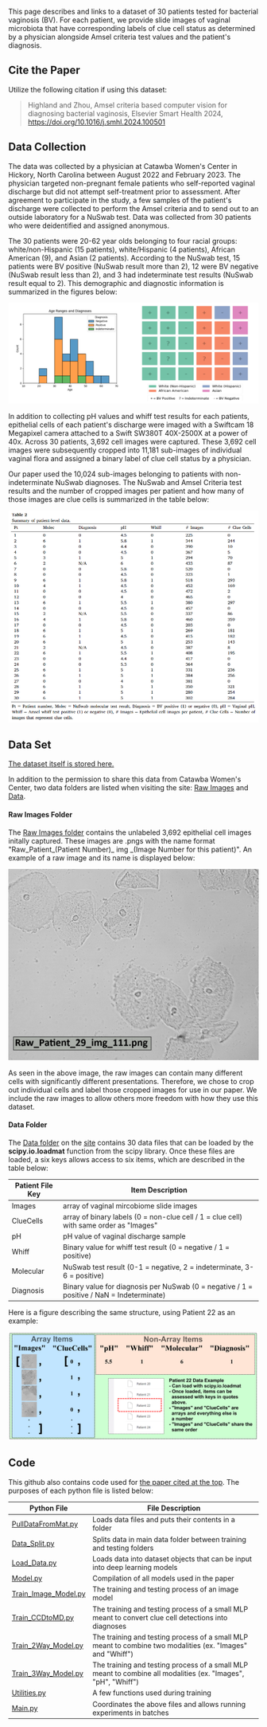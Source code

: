 This page describes and links to a dataset of 30 patients tested for bacterial vaginosis (BV). For each patient, we provide slide images of vaginal microbiota that have corresponding labels of clue cell status as determined by a physician alongside Amsel criteria test values and the patient's diagnosis.

## Cite the Paper

Utilize the following citation if using this dataset:

> Highland and Zhou, Amsel criteria based computer vision for diagnosing bacterial vaginosis, Elsevier Smart Health 2024, https://doi.org/10.1016/j.smhl.2024.100501 

## Data Collection

The data was collected by a physician at Catawba Women's Center in Hickory, North Carolina between August 2022 and February 2023. The physician targeted non-pregnant female patients who self-reported vaginal discharge but did not attempt self-treatment prior to assessment. After agreement to participate in the study, a few samples of the patient's discharge were collected to perform the Amsel criteria and to send out to an outside laboratory for a NuSwab test. Data was collected from 30 patients who were deidentified and assigned anonymous.

The 30 patients were 20-62 year olds belonging to four racial groups: white/non-Hispanic (15 patients), white/Hispanic (4 patients), African American (9), and Asian (2 patients). According to the NuSwab test, 15 patients were BV positive (NuSwab result more than 2), 12 were BV negative (NuSwab result less than 2), and 3 had indeterminate test results (NuSwab result equal to 2). This demographic and diagnostic information is summarized in the figures below:

![DataAgeRace.png](./IMAGES/DataAgeRace.png)

In addition to collecting pH values and whiff test results for each patients, epithelial cells of each patient's discharge were imaged with a Swiftcam 18 Megapixel camera attached to a Swift SW380T 40X-2500X at a power of 40x. Across 30 patients, 3,692 cell images were captured. These 3,692 cell images were subsequently cropped into 11,181 sub-images of individual vaginal flora and assigned a binary label of clue cell status by a physician.

Our paper used the 10,024 sub-images belonging to patients with non-indeterminate NuSwab diagnoses. The NuSwab and Amsel Criteria test results and the number of cropped images per patient and how many of those images are clue cells is summarized in the table below:

![DatasetSummaryTable.PNG](./IMAGES/DatasetSummaryTable.PNG)

## Data Set
[The dataset itself is stored here.](https://wmedu-my.sharepoint.com/:f:/r/personal/gzhou_wm_edu/Documents/HealthComp-DataSets/BVDataset-DanielHighland?csf=1&web=1&e=MHCp8Y)

In addition to the permission to share this data from Catawba Women's Center, two data folders are listed when visiting the site: [Raw Images](https://wmedu-my.sharepoint.com/:f:/r/personal/gzhou_wm_edu/Documents/HealthComp-DataSets/BVDataset-DanielHighland/Raw%20Images?csf=1&web=1&e=TMbyQs) and [Data](https://wmedu-my.sharepoint.com/:f:/r/personal/gzhou_wm_edu/Documents/HealthComp-DataSets/BVDataset-DanielHighland/Data?csf=1&web=1&e=RYYzM1).

#### Raw Images Folder
The [Raw Images folder](https://wmedu-my.sharepoint.com/:f:/r/personal/gzhou_wm_edu/Documents/HealthComp-DataSets/BVDataset-DanielHighland/Raw%20Images?csf=1&web=1&e=TMbyQs) contains the unlabeled 3,692 epithelial cell images initally captured. These images are .pngs with the name format "Raw_Patient_(Patient Number)_ img _(Image Number for this patient)". An example of a raw image and its name is displayed below:

![RawImageExample.png](./IMAGES/RawImageExample.png)

As seen in the above image, the raw images can contain many different cells with significantly different presentations. Therefore, we chose to crop out individual cells and label those cropped images for use in our paper. We include the raw images to allow others more freedom with how they use this dataset.

#### Data Folder

The [Data folder](https://wmedu-my.sharepoint.com/:f:/r/personal/gzhou_wm_edu/Documents/HealthComp-DataSets/BVDataset-DanielHighland/Data?csf=1&web=1&e=RYYzM1) on the [site](https://wmedu-my.sharepoint.com/:f:/r/personal/gzhou_wm_edu/Documents/HealthComp-DataSets/BVDataset-DanielHighland?csf=1&web=1&e=MHCp8Y) contains 30 data files that can be loaded by the **scipy.io.loadmat** function from the scipy library. Once these files are loaded, a six keys allows access to six items, which are described in the table below:

| Patient File Key | Item Description |
| ----- | ----------- |
| Images  | array of vaginal mircobiome slide images |
| ClueCells | array of binary labels (0 = non-clue cell / 1 = clue cell) with same order as "Images" |
| pH | pH value of vaginal discharge sample |
| Whiff | Binary value for whiff test result (0 = negative / 1 = positive) |
| Molecular | NuSwab test result (0-1 = negative, 2 = indeterminate, 3-6 = positive) |
| Diagnosis | Binary value for diagnosis per NuSwab (0 = negative / 1 = positive / NaN = Indeterminate) |

Here is a figure describing the same structure, using Patient 22 as an example:

![DataAccessSummary.png](./IMAGES/DataAccessSummary.png)

## Code

This github also contains code used for [the paper cited at the top](https://nam11.safelinks.protection.outlook.com/?url=https%3A%2F%2Fkwnsfk27.r.eu-west-1.awstrack.me%2FL0%2Fhttps%3A%252F%252Fauthors.elsevier.com%252Fsd%252Farticle%252FS2352-6483(24)00057-6%2F1%2F01020190dc25f1e6-82877439-3763-42ef-b0c7-68d21eeec47a-000000%2FAfySSFDScW4PWk2GapZV7oREkOk%3D383&data=05%7C02%7Cdehighland%40wm.edu%7C26c1d650eaa848726aaa08dcac0f69f8%7Cb93cbc3e661d40588693a897b924b8d7%7C0%7C0%7C638574429413867306%7CUnknown%7CTWFpbGZsb3d8eyJWIjoiMC4wLjAwMDAiLCJQIjoiV2luMzIiLCJBTiI6Ik1haWwiLCJXVCI6Mn0%3D%7C0%7C%7C%7C&sdata=S3S4kgSZTiKC%2BUWNJFHn1pY16%2FoUgidw9FWVQ%2BRfFKs%3D&reserved=0). The purposes of each python file is listed below:

| Python File | File Description |
| ----- | ----------- |
| [PullDataFromMat.py](./CODE/PullDataFromMat.py) | Loads data files and puts their contents in a folder |
| [Data_Split.py](./CODE/Data_Split.py) | Splits data in main data folder between training and testing folders |
| [Load_Data.py](./CODE/Load_Data.py) | Loads data into dataset objects that can be input into deep learning models |
| [Model.py](./CODE/Model.py) | Compilation of all models used in the paper |
| [Train_Image_Model.py](./CODE/Train_Image_Model.py) | The training and testing process of an image model |
| [Train_CCDtoMD.py](./CODE/Train_CCDtoMD.py) | The training and testing process of a small MLP meant to convert clue cell detections into diagnoses |
| [Train_2Way_Model.py](./CODE/Train_2Way_Model.py) | The training and testing process of a small MLP meant to combine two modalities (ex. "Images" and "Whiff") |
| [Train_3Way_Model.py](./CODE/Train_3Way_Model.py) | The training and testing process of a small MLP meant to combine all modalities (ex. "Images", "pH", "Whiff") |
| [Utilities.py](./CODE/Utilities.py) | A few functions used during training |
| [Main.py](./CODE/Main.py) | Coordinates the above files and allows running experiments in batches |

